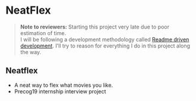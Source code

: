 # NeatFlex
> **Note to reviewers:** Starting this project very late due to poor estimation of time.  
> I will be following a development methodology called [Readme driven development](http://tom.preston-werner.com/2010/08/23/readme-driven-development.html). I'll try to reason for everything I do in this project along the way.


## Neatflex
- A neat way to flex what movies you like.
- Precog19 internship interview project
